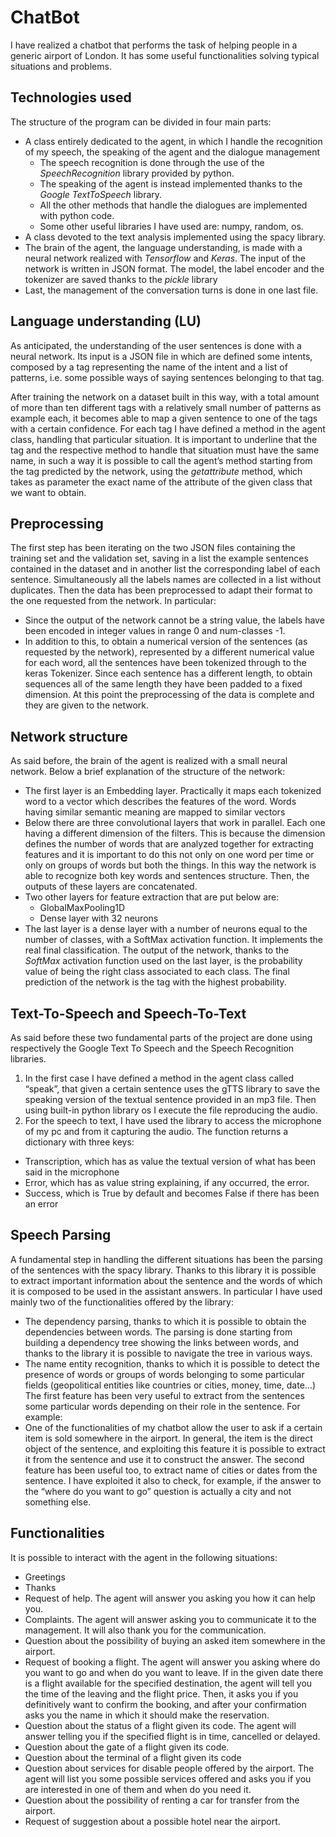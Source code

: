 # ChatBot

I have realized a chatbot that performs the task of helping people in a generic airport of London. It has some useful functionalities solving typical situations and problems.

## Technologies used
The structure of the program can be divided in four main parts:
- A class entirely dedicated to the agent, in which I handle the recognition of my speech, the speaking of the agent and the dialogue management
  - The speech recognition is done through the use of the *SpeechRecognition* library provided by python.
  - The speaking of the agent is instead implemented thanks to the *Google TextToSpeech* library.
  - All the other methods that handle the dialogues are implemented with python code.
  - Some other useful libraries I have used are: numpy, random, os.
- A class devoted to the text analysis implemented using the spacy library.
- The brain of the agent, the language understanding, is made with a neural network realized with *Tensorflow* and *Keras*. The input of the network is written in JSON format.
The model, the label encoder and the tokenizer are saved thanks to the *pickle* library
- Last, the management of the conversation turns is done in one last file.

## Language understanding (LU)
As anticipated, the understanding of the user sentences is done with a neural network.
Its input is a JSON file in which are defined some intents, composed by a tag representing the name of the intent and a list of patterns, i.e. some possible ways of saying sentences belonging to that tag.

After training the network on a dataset built in this way, with a total amount of more than ten different tags with a relatively small number of patterns as example each, it becomes able to map a given sentence to one of the tags with a certain confidence. 
For each tag I have defined a method in the agent class, handling that particular situation.
It is important to underline that the tag and the respective method to handle that situation must have the same name, in such a way it is possible to call the agent’s method starting from the tag predicted by the network, using the *getattribute* method, which takes as parameter the exact name of the attribute of the given class that we want to obtain.

## Preprocessing
The first step has been iterating on the two JSON files containing the training set and the validation set, saving in a list the example sentences contained in the dataset and in another list the corresponding label of each sentence. 
Simultaneously all the labels names are collected in a list without duplicates.
Then the data has been preprocessed to adapt their format to the one requested from the network. In particular:
- Since the output of the network cannot be a string value, the labels have been encoded in integer values in range 0 and num-classes -1.
- In addition to this, to obtain a numerical version of the sentences (as requested by the network), represented by a different numerical value for each word, all the sentences have been tokenized through to the keras Tokenizer.
Since each sentence has a different length, to obtain sequences all of the same length they have been padded to a fixed dimension.
At this point the preprocessing of the data is complete and they are given to the network.

## Network structure
As said before, the brain of the agent is realized with a small neural network.
Below a brief explanation of the structure of the network:
- The first layer is an Embedding layer. Practically it maps each tokenized word to a vector which describes the features of the word. Words having similar semantic meaning are mapped to similar vectors
- Below there are three convolutional layers that work in parallel. Each one having a different dimension of the filters. This is because the dimension defines the number of words that are analyzed together for extracting features and it is important to do this not only on one word per time or only on groups of words but both the things. In this way the network is able to recognize both key words and sentences structure.
Then, the outputs of these layers are concatenated.
- Two other layers for feature extraction that are put below are:
  - GlobalMaxPooling1D
  - Dense layer with 32 neurons
- The last layer is a dense layer with a number of neurons equal to the number of classes, with a SoftMax activation function. It implements the real final classification.
The output of the network, thanks to the *SoftMax* activation function used on the last layer, is the probability value of being the right class associated to each class.
The final prediction of the network is the tag with the highest probability.

## Text-To-Speech and Speech-To-Text
As said before these two fundamental parts of the project are done using respectively the Google Text To Speech and the Speech Recognition libraries.
1. In the first case I have defined a method in the agent class called “speak”, that given a certain sentence uses the gTTS library to save the speaking version of the textual sentence provided in an mp3 file. Then using built-in python library os I execute the file reproducing the audio.
2. For the speech to text, I have used the library to access the microphone of my pc and from it capturing the audio. The function returns a dictionary with three keys:
  - Transcription, which has as value the textual version of what has been said in the microphone
  - Error, which has as value string explaining, if any occurred, the error.
  - Success, which is True by default and becomes False if there has been an error
  
## Speech Parsing
A fundamental step in handling the different situations has been the parsing of the sentences with the spacy library. Thanks to this library it is possible to extract important information about the sentence and the words of which it is composed to be used in the assistant answers.
In particular I have used mainly two of the functionalities offered by the library:
- The dependency parsing, thanks to which it is possible to obtain the dependencies between words. The parsing is done starting from building a dependency tree showing the links between words, and thanks to the library it is possible to navigate the tree in various ways.
- The name entity recognition, thanks to which it is possible to detect the presence of words or groups of words belonging to some particular fields (geopolitical entities like countries or cities, money, time, date...)
The first feature has been very useful to extract from the sentences some particular words depending on their role in the sentence. For example:
- One of the functionalities of my chatbot allow the user to ask if a certain item is sold somewhere in the airport. In general, the item is the direct object of the sentence, and exploiting this feature it is possible to extract it from the sentence and use it to construct the answer.
The second feature has been useful too, to extract name of cities or dates from the sentence. I have exploited it also to check, for example, if the answer to the “where do you want to go” question is actually a city and not something else.

## Functionalities
It is possible to interact with the agent in the following situations:
- Greetings
- Thanks
- Request of help. The agent will answer you asking you how it can help you.
- Complaints. The agent will answer asking you to communicate it to the management. It will also thank you for the communication.
- Question about the possibility of buying an asked item somewhere in the airport.
- Request of booking a flight. The agent will answer you asking where do you want to go and when do you want to leave. If in the given date there is a flight available for the specified destination, the agent will tell you the time of the leaving and the flight price. Then, it asks you if you definitively want to confirm the booking, and after your confirmation asks you the name in which it should make the reservation.
- Question about the status of a flight given its code. The agent will answer telling you if the specified flight is in time, cancelled or delayed.
- Question about the gate of a flight given its code.
- Question about the terminal of a flight given its code
- Question about services for disable people offered by the airport. The agent will list you some possible services offered and asks you if you are interested in one of them and when do you need it.
- Question about the possibility of renting a car for transfer from the airport.
- Request of suggestion about a possible hotel near the airport.
